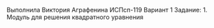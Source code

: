 Выполнила Виктория Аграфенина ИСПсп-119
Вариант 1
Задание: 1. Модуль для решения квадратного уравнения
